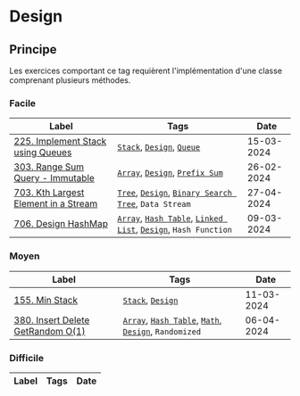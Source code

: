 # Design

## Principe

Les exercices comportant ce tag requièrent l'implémentation d'une classe comprenant plusieurs méthodes.

### Facile

| Label                                                                                                  | Tags                                                                                                                                | Date       |
| ------------------------------------------------------------------------------------------------------ | ----------------------------------------------------------------------------------------------------------------------------------- | ---------- |
| [225. Implement Stack using Queues](../Probleme/0225.%20Implement%20Stack%20using%20Queues/)           | [`Stack`](./stack.md), [`Design`](./design.md), [`Queue`](./queue.md)                                                               | 15-03-2024 |
| [303. Range Sum Query - Immutable](../Probleme/0303.%20Range%20Sum%20Query%20-%20Immutable/)           | [`Array`](./array.md), [`Design`](./design.md), [`Prefix Sum`](./prefix_sum.md)                                                     | 26-02-2024 |
| [703. Kth Largest Element in a Stream](../Probleme/0703.%20Kth%20Largest%20Element%20in%20a%20Stream/) | [`Tree`](./tree.md), [`Design`](./design.md), [`Binary Search Tree`](./binary_search_tree.md), `Data Stream`                        | 27-04-2024 |
| [706. Design HashMap](../Probleme/0706.%20Design%20HashMap/)                                           | [`Array`](./array.md), [`Hash Table`](./hash_table.md), [`Linked List`](./linked_list.md), [`Design`](./design.md), `Hash Function` | 09-03-2024 |

### Moyen

| Label                                                                                          | Tags                                                                                                               | Date       |
| ---------------------------------------------------------------------------------------------- | ------------------------------------------------------------------------------------------------------------------ | ---------- |
| [155. Min Stack](../Probleme/0155.%20Min%20Stack/)                                             | [`Stack`](./stack.md), [`Design`](./design.md)                                                                     | 11-03-2024 |
| [380. Insert Delete GetRandom O(1)](<../Probleme/0380.%20Insert%20Delete%20GetRandom%20O(1)/>) | [`Array`](./array.md), [`Hash Table`](./hash_table.md), [`Math`](./math.md), [`Design`](./design.md), `Randomized` | 06-04-2024 |

### Difficile

| Label | Tags | Date |
| ----- | ---- | ---- |
